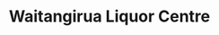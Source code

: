 ---
title: "Waitangirua Liquor Centre"
url: /waitangirua/waitangirua-liquor-centre/
shop: Spirituosen
---